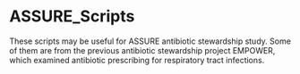 # ASSURE_Scripts
These scripts may be useful for ASSURE antibiotic stewardship study. Some of them are from the previous antibiotic stewardship project EMPOWER, which examined antibiotic prescribing for respiratory tract infections.

